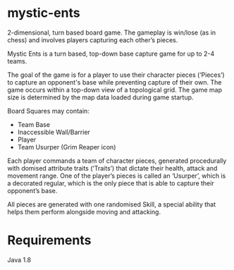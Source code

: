 # mystic-ents
2-dimensional, turn based board game. The gameplay is win/lose (as in chess) and involves players capturing each other’s pieces. 

Mystic Ents is a turn based, top-down base capture game for up to 2-4 teams.

The goal of the game is for a player to use their character pieces (‘Pieces’) to capture an opponent's base while preventing capture of their own. The game occurs within a top-down view of a topological grid. The game map size is determined by the map data loaded during game startup.

Board Squares may contain:
- Team Base
- Inaccessible Wall/Barrier
- Player
- Team Usurper (Grim Reaper icon)

Each player commands a team of character pieces, generated procedurally with domised attribute traits (‘Traits’) that dictate their health, attack and movement range. One of the player’s pieces is called an ‘Usurper’, which is a decorated regular, which is
the only piece that is able to capture their opponent’s base.

All pieces are generated with one randomised Skill, a special ability that helps them perform alongside moving and attacking.

# Requirements
Java 1.8
